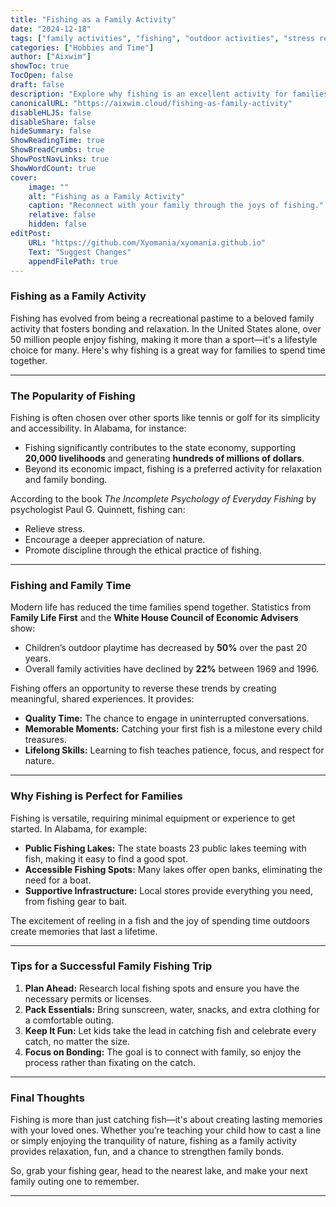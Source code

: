 ```yaml
---
title: "Fishing as a Family Activity"
date: "2024-12-18"
tags: ["family activities", "fishing", "outdoor activities", "stress relief"]
categories: ["Hobbies and Time"]
author: ["Aixwim"]
showToc: true
TocOpen: false
draft: false
description: "Explore why fishing is an excellent activity for families to bond, relax, and connect with nature."
canonicalURL: "https://aixwim.cloud/fishing-as-family-activity"
disableHLJS: false
disableShare: false
hideSummary: false
ShowReadingTime: true
ShowBreadCrumbs: true
ShowPostNavLinks: true
ShowWordCount: true
cover:
    image: ""
    alt: "Fishing as a Family Activity"
    caption: "Reconnect with your family through the joys of fishing."
    relative: false
    hidden: false
editPost:
    URL: "https://github.com/Xyomania/xyomania.github.io"
    Text: "Suggest Changes"
    appendFilePath: true
---
```


### Fishing as a Family Activity

Fishing has evolved from being a recreational pastime to a beloved family activity that fosters bonding and relaxation. In the United States alone, over 50 million people enjoy fishing, making it more than a sport—it's a lifestyle choice for many. Here's why fishing is a great way for families to spend time together.

---

### The Popularity of Fishing

Fishing is often chosen over other sports like tennis or golf for its simplicity and accessibility. In Alabama, for instance:

- Fishing significantly contributes to the state economy, supporting **20,000 livelihoods** and generating **hundreds of millions of dollars**.
- Beyond its economic impact, fishing is a preferred activity for relaxation and family bonding.

According to the book *The Incomplete Psychology of Everyday Fishing* by psychologist Paul G. Quinnett, fishing can:

- Relieve stress.
- Encourage a deeper appreciation of nature.
- Promote discipline through the ethical practice of fishing.

---

### Fishing and Family Time

Modern life has reduced the time families spend together. Statistics from **Family Life First** and the **White House Council of Economic Advisers** show:

- Children’s outdoor playtime has decreased by **50%** over the past 20 years.
- Overall family activities have declined by **22%** between 1969 and 1996.

Fishing offers an opportunity to reverse these trends by creating meaningful, shared experiences. It provides:

- **Quality Time:** The chance to engage in uninterrupted conversations.
- **Memorable Moments:** Catching your first fish is a milestone every child treasures.
- **Lifelong Skills:** Learning to fish teaches patience, focus, and respect for nature.

---

### Why Fishing is Perfect for Families

Fishing is versatile, requiring minimal equipment or experience to get started. In Alabama, for example:

- **Public Fishing Lakes:** The state boasts 23 public lakes teeming with fish, making it easy to find a good spot.
- **Accessible Fishing Spots:** Many lakes offer open banks, eliminating the need for a boat.
- **Supportive Infrastructure:** Local stores provide everything you need, from fishing gear to bait.

The excitement of reeling in a fish and the joy of spending time outdoors create memories that last a lifetime.

---

### Tips for a Successful Family Fishing Trip

1. **Plan Ahead:** Research local fishing spots and ensure you have the necessary permits or licenses.
2. **Pack Essentials:** Bring sunscreen, water, snacks, and extra clothing for a comfortable outing.
3. **Keep It Fun:** Let kids take the lead in catching fish and celebrate every catch, no matter the size.
4. **Focus on Bonding:** The goal is to connect with family, so enjoy the process rather than fixating on the catch.

---

### Final Thoughts

Fishing is more than just catching fish—it's about creating lasting memories with your loved ones. Whether you’re teaching your child how to cast a line or simply enjoying the tranquility of nature, fishing as a family activity provides relaxation, fun, and a chance to strengthen family bonds.

So, grab your fishing gear, head to the nearest lake, and make your next family outing one to remember.

---
